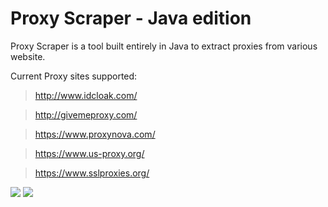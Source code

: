 # Proxy Scraper - Java edition
Proxy Scraper is a tool built entirely in Java to extract proxies from various website.

Current Proxy sites supported:
> http://www.idcloak.com/

> http://givemeproxy.com/

> https://www.proxynova.com/
 
> https://www.us-proxy.org/

> https://www.sslproxies.org/

 ![](http://emma.wtf/strip/ps-Java.png)
 ![](http://emma.wtf/strip/ps-Java2.png)

